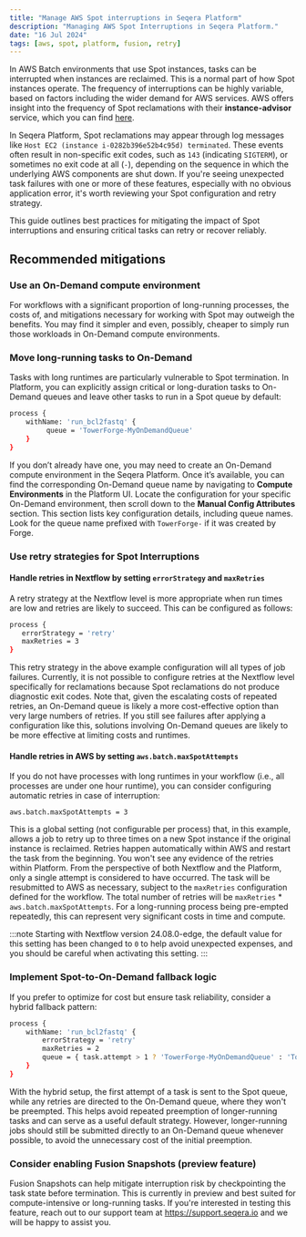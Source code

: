 ```yaml
---
title: "Manage AWS Spot interruptions in Seqera Platform"
description: "Managing AWS Spot Interruptions in Seqera Platform."
date: "16 Jul 2024"
tags: [aws, spot, platform, fusion, retry]
---
```


In AWS Batch environments that use Spot instances, tasks can be interrupted when instances are reclaimed. This is a normal part of how Spot instances operate. The frequency of interruptions can be highly variable, based on factors including the wider demand for AWS services. AWS offers insight into the frequency of Spot reclamations with their **instance-advisor** service, which you can find [here](https://aws.amazon.com/ec2/spot/instance-advisor/).

In Seqera Platform, Spot reclamations may appear through log messages like `Host EC2 (instance i-0282b396e52b4c95d) terminated`. These events often result in non-specific exit codes, such as `143` (indicating `SIGTERM`), or sometimes no exit code at all (`-`), depending on the sequence in which the underlying AWS components are shut down. If you're seeing unexpected task failures with one or more of these features, especially with no obvious application error, it's worth reviewing your Spot configuration and retry strategy.

This guide outlines best practices for mitigating the impact of Spot interruptions and ensuring critical tasks can retry or recover reliably.

## Recommended mitigations

### Use an On-Demand compute environment

For workflows with a significant proportion of long-running processes, the costs of, and mitigations necessary for working with Spot may outweigh the benefits. You may find it simpler and even, possibly, cheaper to simply run those workloads in On-Demand compute environments.

### Move long-running tasks to On-Demand 

Tasks with long runtimes are particularly vulnerable to Spot termination. In Platform, you can explicitly assign critical or long-duration tasks to On-Demand queues and leave other tasks to run in a Spot queue by default:

```bash
process {
	withName: 'run_bcl2fastq' {
	     queue = 'TowerForge-MyOnDemandQueue'
	} 
}
```

If you don’t already have one, you may need to create an On-Demand compute environment in the Seqera Platform. Once it’s available, you can find the corresponding On-Demand queue name by navigating to **Compute Environments** in the Platform UI. Locate the configuration for your specific On-Demand environment, then scroll down to the **Manual Config Attributes** section. This section lists key configuration details, including queue names. Look for the queue name prefixed with `TowerForge-` if it was created by Forge.

### Use retry strategies for Spot Interruptions

#### Handle retries in Nextflow by setting `errorStrategy` and `maxRetries`

A retry strategy at the Nextflow level is more appropriate when run times are low and retries are likely to succeed. This can be configured as follows:

```bash
process {
   errorStrategy = 'retry'
   maxRetries = 3 
}
```

This retry strategy in the above example configuration will all types of job failures. Currently, it is not possible to configure retries at the Nextflow level specifically for reclamations because Spot reclamations do not produce diagnostic exit codes. Note that, given the escalating costs of repeated retries, an On-Demand queue is likely a more cost-effective option than very large numbers of retries. If you still see failures after applying a configuration like this, solutions involving On-Demand queues are likely to be more effective at limiting costs and runtimes.

#### Handle retries in AWS by setting `aws.batch.maxSpotAttempts`

If you do not have processes with long runtimes in your workflow (i.e., all processes are under one hour runtime), you can consider configuring automatic retries in case of interruption:

```
aws.batch.maxSpotAttempts = 3
```

This is a global setting (not configurable per process) that, in this example, allows a job to retry up to three times on a new Spot instance if the original instance is reclaimed. Retries happen automatically within AWS and restart the task from the beginning. You won't see any evidence of the retries within Platform. From the perspective of both Nextflow and the Platform, only a single attempt is considered to have occurred. The task will be resubmitted to AWS as necessary, subject to the `maxRetries` configuration defined for the workflow. The total number of retries will be `maxRetries` * `aws.batch.maxSpotAttempts`. For a long-running process being pre-empted repeatedly, this can represent very significant costs in time and compute.

:::note
Starting with Nextflow version 24.08.0-edge, the default value for this setting has been changed to `0` to help avoid unexpected expenses, and you should be careful when activating this setting.
::: 

### Implement Spot-to-On-Demand fallback logic

If you prefer to optimize for cost but ensure task reliability, consider a hybrid fallback pattern:

```bash
process {
	withName: 'run_bcl2fastq' {
		errorStrategy = 'retry'
		maxRetries = 2
		queue = { task.attempt > 1 ? 'TowerForge-MyOnDemandQueue' : 'TowerForge-MySpotQueue' }
	}
}
```

With the hybrid setup, the first attempt of a task is sent to the Spot queue, while any retries are directed to the On-Demand queue, where they won't be preempted. This helps avoid repeated preemption of longer-running tasks and can serve as a useful default strategy. However, longer-running jobs should still be submitted directly to an On-Demand queue whenever possible, to avoid the unnecessary cost of the initial preemption.

### Consider enabling Fusion Snapshots (preview feature)

Fusion Snapshots can help mitigate interruption risk by checkpointing the task state before termination. This is currently in preview and best suited for compute-intensive or long-running tasks. If you're interested in testing this feature, reach out to our support team at https://support.seqera.io and we will be happy to assist you.
